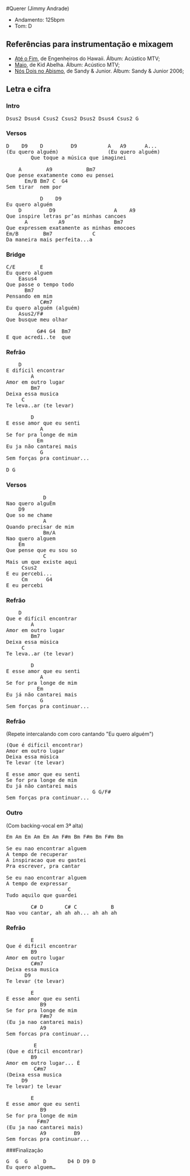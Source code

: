 #Querer
(Jimmy Andrade)

* Andamento: 125bpm
* Tom: D

## Referências para instrumentação e mixagem
* [Até o Fim](https://youtu.be/xjfVDxttN7Y?t=3m35s), de Engenheiros do Hawaii. Álbum: Acústico MTV;
* [Maio](https://youtu.be/Tt51oU7NK3k?t=11m51s), de Kid Abelha. Álbum: Acústico MTV;
* [Nós Dois no Abismo](https://youtu.be/DIOlG4Xd9m4), de Sandy & Junior. Álbum: Sandy & Junior 2006;

## Letra e cifra
### Intro
<pre>
Dsus2 Dsus4 Csus2 Csus2 Dsus2 Dsus4 Csus2 G
</pre>
### Versos
<pre>
D    D9    D         D9          A   A9      A...
(Eu quero alguém)                (Eu quero alguém)               
        Que toque a música que imaginei

    A        A9           Bm7
Que pense exatamente como eu pensei
      Em/B Bm7 C  G4
Sem tirar  nem por

           D    D9
Eu quero alguém
    D         D9                   A    A9
Que inspire letras pr’as minhas cancoes
      A          A9                Bm7
Que expressem exatamente as minhas emocoes
Em/B        Bm7             C
Da maneira mais perfeita...a
</pre>
### Bridge
<pre>
C/E        E
Eu quero alguem
    Easus4
Que passe o tempo todo
      Bm7
Pensando em mim
           C#m7
Eu quero alguém (alguém)
    Asus2/F#
Que busque meu olhar

          G#4 G4  Bm7
E que acredi..te  que
</pre>
### Refrão
<pre>
    D
E difícil encontrar
        A
Amor em outro lugar
        Bm7
Deixa essa musica
     C
Te leva..ar (te levar)

        D
E esse amor que eu senti
           A
Se for pra longe de mim
          Em
Eu ja não cantarei mais
           G
Sem forças pra continuar...

D G
</pre>
### Versos
<pre>
            D
Nao quero alguÈm
    D9
Que so me chame
            A
Quando precisar de mim
            Bm/A
Nao quero alguem
    Em
Que pense que eu sou so
            C
Mais um que existe aqui
     Csus2
E eu percebi...
     Cm      G4
E eu percebi
</pre>
### Refrão
<pre>
    D
Que e difícil encontrar
        A
Amor em outro lugar
        Bm7
Deixa essa música
     C
Te leva..ar (te levar)

        D
E esse amor que eu senti
           A
Se for pra longe de mim
          Em
Eu já não cantarei mais
           G
Sem forças pra continuar...
</pre>
### Refrão
(Repete intercalando com coro cantando "Eu quero alguém")
<pre>
(Que é difícil encontrar)
Amor em outro lugar
Deixa essa música
Te levar (te levar)

E esse amor que eu senti
Se for pra longe de mim
Eu já não cantarei mais
                            G G/F#
Sem forças pra continuar...
</pre>
### Outro
(Com backing-vocal em 3ª alta)
<pre>
Em Am Em Am Em Am F#m Bm F#m Bm F#m Bm

Se eu nao encontrar alguem
A tempo de recuperar
A inspiracao que eu gastei
Pra escrever, pra cantar

Se eu nao encontrar alguem
A tempo de expressar
                    C
Tudo aquilo que guardei

        C# D       C# C           B
Nao vou cantar, ah ah ah... ah ah ah
</pre>
### Refrão
<pre>
        E
Que é dificil encontrar
        B9
Amor em outro lugar
        C#m7
Deixa essa musica
      D9
Te levar (te levar)

        E
E esse amor que eu senti
           B9
Se for pra longe de mim
           F#m7
(Eu ja nao cantarei mais)
           A9
Sem forcas pra continuar...

         E
(Que e dificil encontrar)
        B9
Amor em outro lugar... È
         C#m7
(Deixa essa musica
     D9
Te levar) te levar

        E
E esse amor que eu senti
           B9
Se for pra longe de mim
          F#m7
(Eu ja nao cantarei mais)
           A9         B9
Sem forcas pra continuar...
</pre>
###Finalização
<pre>
G  G  G     D		D4 D D9 D
Eu quero alguem…
</pre>
